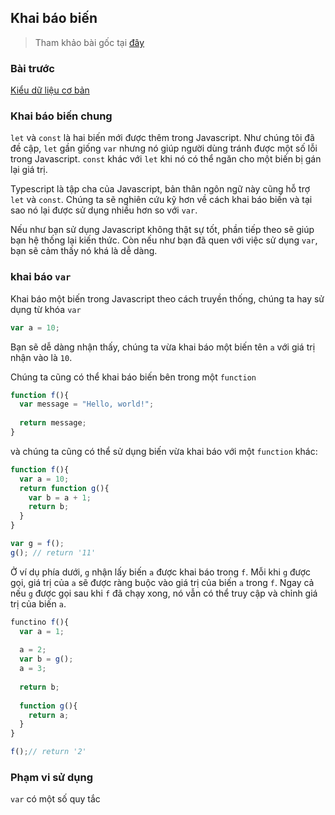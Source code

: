 
## Khai báo biến

>Tham khảo bài gốc tại [đây](https://www.typescriptlang.org/docs/handbook/variable-declarations.html)

### Bài trước

[Kiểu dữ liệu cơ bản](document/chap1.md)

### Khai báo biến chung

`let` và `const` là hai biến mới được thêm trong Javascript. Như chúng tôi đã đề cập, `let` gần giống `var` nhưng nó giúp người dùng tránh được một số lỗi trong Javascript. `const` khác với `let` khi nó có thể ngăn cho một biến bị gán lại giá trị.

Typescript là tập cha của Javascript, bản thân ngôn ngữ này cũng hỗ trợ `let` và `const`. Chúng ta sẽ nghiên cứu kỹ hơn về cách khai báo biến và tại sao nó lại được sử dụng nhiều hơn so với `var`.

Nếu như bạn sử dụng Javascript không thật sự tốt, phần tiếp theo sẽ giúp bạn hệ thống lại kiến thức. Còn nếu như bạn đã quen với việc sử dụng
`var`, bạn sẽ cảm thấy nó khá là dễ dàng.

### khai báo `var`

Khai báo một biến trong Javascript theo cách truyền thống, chúng ta hay sử dụng từ khóa `var`

```javascript
var a = 10;
```

Bạn sẽ dễ dàng nhận thấy, chúng ta vừa khai báo một biến tên `a` với giá trị nhận vào là `10`.

Chúng ta cũng có thể khai báo biến bên trong một `function`

```javascript
function f(){
  var message = "Hello, world!";
  
  return message;
}
```

và chúng ta cũng có thể sử dụng biến vừa khai báo với một `function` khác:

```javascript
function f(){
  var a = 10;
  return function g(){
    var b = a + 1;
    return b;
  }
}

var g = f();
g(); // return '11'
```

Ở ví dụ phía dưới, `g` nhận lấy biến `a` được khai báo trong `f`. Mỗi khi `g` được gọi, giá trị của `a` sẽ được ràng buộc vào giá trị của biến `a` trong `f`. Ngay cả nếu `g` được gọi sau khi `f` đã chạy xong, nó vẫn có thể truy cập và chỉnh giá trị của biến `a`.

```javascript
functino f(){
  var a = 1;
  
  a = 2;
  var b = g();
  a = 3;
  
  return b;
  
  function g(){
    return a;
  }
}

f();// return '2'
```
### Phạm vi sử dụng

`var` có một số quy tắc 





